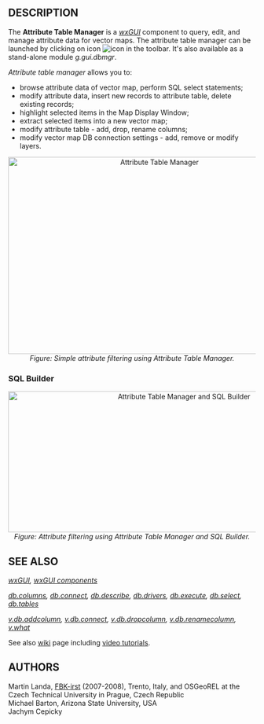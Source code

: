 <!-- meta page description: wxGUI Attribute Table Manager -->
<!-- meta page index: topic_GUI|GUI -->
<h2>DESCRIPTION</h2>

The <b>Attribute Table Manager</b> is
a <em><a href="wxGUI.html">wxGUI</a></em> component to query, edit,
and manage attribute data for vector maps. The attribute table manager
can be launched by clicking on icon <img src="icons/table.png"
alt="icon"> in the toolbar. It's also available as a stand-alone
module <em>g.gui.dbmgr</em>.

<p>
<em>Attribute table manager</em> allows you to:

<ul>
  <li>browse attribute data of vector map, perform SQL select
  statements;</li>
  <li>modify attribute data, insert new records to attribute table,
  delete existing records;</li>
  <li>highlight selected items in the Map Display Window;</li>
  <li>extract selected items into a new vector map;</li>
  <li>modify attribute table - add, drop, rename columns;</li>
  <li>modify vector map DB connection settings - add, remove or
  modify layers.</li>
</ul>

<center>
<a href="dbmgr_frame.png"><img src="dbmgr_frame.png" alt="Attribute Table Manager" width="600" height="401"></a>
<br>
<i>Figure: Simple attribute filtering using Attribute Table Manager.</i>
</center>

<h3>SQL Builder</h3>

<center>
<a href="dbmgr_sql_builder.png"><img src="dbmgr_sql_builder.png" alt="Attribute Table Manager and SQL Builder" width="700" height="287"></a>
<br>
<i>Figure: Attribute filtering using Attribute Table Manager and SQL Builder.</i>
</center>

<h2>SEE ALSO</h2>

<em>
  <a href="wxGUI.html">wxGUI</a>,
  <a href="wxGUI.components.html">wxGUI components</a>
</em>

<p>
<em>
<a href="db.columns.html">db.columns</a>,
<a href="db.connect.html">db.connect</a>,
<a href="db.describe.html">db.describe</a>,
<a href="db.drivers.html">db.drivers</a>,
<a href="db.execute.html">db.execute</a>,
<a href="db.select.html">db.select</a>,
<a href="db.tables.html">db.tables</a>
</em>

<p>
<em>
<a href="v.db.addcolumn.html">v.db.addcolumn</a>,
<a href="v.db.connect.html">v.db.connect</a>,
<a href="v.db.dropcolumn.html">v.db.dropcolumn</a>,
<a href="v.db.renamecolumn.html">v.db.renamecolumn</a>,
<a href="v.what.html">v.what</a>
</em>

<p>
See
also <a href="https://grasswiki.osgeo.org/wiki/WxGUI_Attribute_Table_Manager">wiki</a>
page
including <a href="https://grasswiki.osgeo.org/wiki/WxGUI_Attribute_Table_Manager#Video_tutorials">video
tutorials</a>.

<h2>AUTHORS</h2>

Martin Landa, <a href="https://www.fbk.eu">FBK-irst</a> (2007-2008),
Trento, Italy, and OSGeoREL at the Czech Technical
University in Prague, Czech Republic<br>
Michael Barton, Arizona State University, USA<br>
Jachym Cepicky
